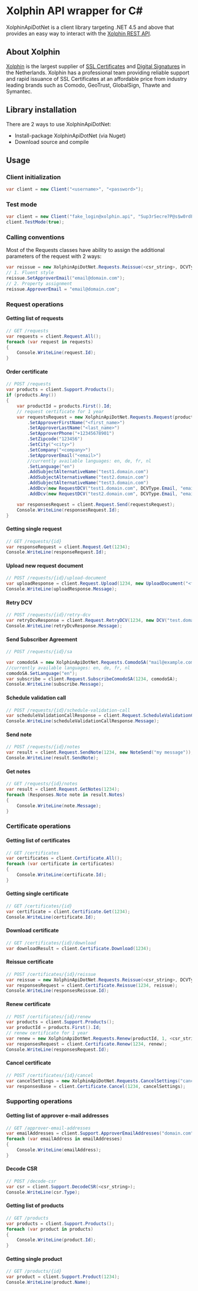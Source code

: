 # Xolphin API wrapper for C&#35;
XolphinApiDotNet is a client library targeting .NET 4.5 and above that provides an easy way to interact with the [Xolphin REST API](https://api.xolphin.com/docs/v1#/).

## About Xolphin
[Xolphin](https://www.xolphin.nl/) is the largest supplier of [SSL Certificates](https://www.sslcertificaten.nl) and [Digital Signatures](https://www.digitalehandtekeningen.nl) in the Netherlands. Xolphin has
a professional team providing reliable support and rapid issuance of SSL Certificates at an affordable price from industry leading brands such as Comodo, GeoTrust, GlobalSign, Thawte and Symantec.

## Library installation
There are 2 ways to use XolphinApiDotNet:
- Install-package XolphinApiDotNet (via Nuget)
- Download source and compile

## Usage
### Client initialization
```csharp
var client = new Client("<username>", "<password>");
```

### Test mode
```csharp
var client = new Client("fake_login@xolphin.api", "Sup3rSecre7P@s$w0rdForThe@p1");
client.TestMode(true);
```

### Calling conventions
Most of the Requests classes have ability to assign the additional parameters of the request with 2 ways:
```csharp
var reissue = new XolphinApiDotNet.Requests.Reissue(<csr_string>, DCVType.Email);
// 1. Fluent style
reissue.SetApproverEmail("email@domain.com");
// 2. Property assignment
reissue.ApproverEmail = "email@domain.com";
```

### Request operations
#### Getting list of requests
```csharp
// GET /requests
var requests = client.Request.All();
foreach (var request in requests)
{
    Console.WriteLine(request.Id);
}
```
#### Order certificate
```csharp
// POST /requests
var products = client.Support.Products();
if (products.Any())
{
    var productId = products.First().Id;
    // request certificate for 1 year
    var requestsRequest = new XolphinApiDotNet.Requests.Request(productId, 1, <csr_string>, DCVType.Email)
        .SetApproverFirstName("<first_name>")
        .SetApproverLastName("<last_name>")
        .SetApproverPhone("+12345678901")
        .SetZipcode("123456")
        .SetСity("<city>")
        .SetCompany("<company>")
        .SetApproverEmail("<email>")
        //currently available languages: en, de, fr, nl
        .SetLanguage("en")
        .AddSubjectAlternativeName("test1.domain.com")
        .AddSubjectAlternativeName("test2.domain.com")
        .AddSubjectAlternativeName("test3.domain.com")
        .AddDcv(new RequestDCV("test1.domain.com", DCVType.Email, "email1@domain.com"))
        .AddDcv(new RequestDCV("test2.domain.com", DCVType.Email, "email2@domain.com"));

    var responsesRequest = client.Request.Send(requestsRequest);
    Console.WriteLine(responsesRequest.Id);
}
```
#### Getting single request
```csharp
// GET /requests/{id}
var responseRequest = client.Request.Get(1234);
Console.WriteLine(responseRequest.Id);
```
#### Upload new request document
```csharp
// POST /requests/{id}/upload-document
var uploadResponse = client.Request.Upload(1234, new UploadDocument("<file_name>", File.ReadAllBytes("document.pdf")).SetDescription("<description>"));
Console.WriteLine(uploadResponse.Message);
```
#### Retry DCV
```csharp
// POST /requests/{id}/retry-dcv
var retryDcvResponse = client.Request.RetryDCV(1234, new DCV("test.domain.com", DCVType.Email, "email@domain.com"));
Console.WriteLine(retryDcvResponse.Message);
```
#### Send Subscriber Agreement
```csharp
// POST /requests/{id}/sa

var comodoSA = new XolphinApiDotNet.Requests.ComodoSA("mail@example.com");
//currently available languages: en, de, fr, nl
comodoSA.SetLanguage("en");
var subscribe = client.Request.SubscribeComodoSA(1234, comodoSA);
Console.WriteLine(subscribe.Message);
```
#### Schedule validation call
```csharp
// POST /requests/{id}/schedule-validation-call
var scheduleValidationCallResponse = client.Request.ScheduleValidationCall(1234, DateTime.Now);
Console.WriteLine(scheduleValidationCallResponse.Message);
```
#### Send note
```csharp
// POST /requests/{id}/notes
var result = client.Request.SendNote(1234, new NoteSend("my message"));
Console.WriteLine(result.SendNote);
```

#### Get notes
```csharp
// GET /requests/{id}/notes
var result = client.Request.GetNotes(1234);
foreach (Responses.Note note in result.Notes)
{
    Console.WriteLine(note.Message);
}
```

### Certificate operations
#### Getting list of certificates
```csharp
// GET /certificates
var certificates = client.Certificate.All();
foreach (var certificate in certificates)
{
    Console.WriteLine(certificate.Id);
}
```
#### Getting single certificate
```csharp
// GET /certificates/{id}
var certificate = client.Certificate.Get(1234);
Console.WriteLine(certificate.Id);
```
#### Download certificate
```csharp
// GET /certificates/{id}/download
var downloadResult = client.Certificate.Download(1234);
```
#### Reissue certificate
```csharp
// POST /certificates/{id}/reissue
var reissue = new XolphinApiDotNet.Requests.Reissue(<csr_string>, DCVType.Email);
var responsesRequest = client.Certificate.Reissue(1234, reissue);
Console.WriteLine(responsesReissue.Id);
```
#### Renew certificate
```csharp
// POST /certificates/{id}/renew
var products = client.Support.Products();
var productId = products.First().Id;
// renew certificate for 1 year
var renew = new XolphinApiDotNet.Requests.Renew(productId, 1, <csr_string>, DCVType.Email);
var responsesRequest = client.Certificate.Renew(1234, renew);
Console.WriteLine(responsesRequest.Id);
```
#### Cancel certificate
```csharp
// POST /certificates/{id}/cancel
var cancelSettings = new XolphinApiDotNet.Requests.CancelSettings("cancellation reason");
var responsesBase = client.Certificate.Cancel(1234, cancelSettings);
```
### Supporting operations
#### Getting list of approver e-mail addresses
```csharp
// GET /approver-email-addresses
var emailAddresses = client.Support.ApproverEmailAddresses("domain.com");
foreach (var emailAddress in emailAddresses)
{
    Console.WriteLine(emailAddress);
}
```
#### Decode CSR
```csharp
// POST /decode-csr
var csr = client.Support.DecodeCSR(<csr_string>);
Console.WriteLine(csr.Type);
```
#### Getting list of  products
```csharp
// GET /products
var products = client.Support.Products();
foreach (var product in products)
{
    Console.WriteLine(product.Id);
}
```
#### Getting single product
```csharp
// GET /products/{id}
var product = client.Support.Product(1234);
Console.WriteLine(product.Name);
```
